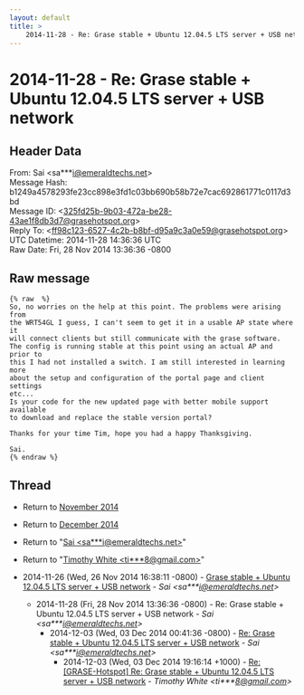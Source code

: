 ```yaml
---
layout: default
title: >
    2014-11-28 - Re: Grase stable + Ubuntu 12.04.5 LTS server + USB network
---
```


# 2014-11-28 - Re: Grase stable + Ubuntu 12.04.5 LTS server + USB network

## Header Data

From: Sai \<sa***i@emeraldtechs.net\><br>
Message Hash: b1249a4578293fe23cc898e3fd1c03bb690b58b72e7cac692861771c0117d3bd<br>
Message ID: \<325fd25b-9b03-472a-be28-43ae1f8db3d7@grasehotspot.org\><br>
Reply To: \<ff98c123-6527-4c2b-b8bf-d95a9c3a0e59@grasehotspot.org\><br>
UTC Datetime: 2014-11-28 14:36:36 UTC<br>
Raw Date: Fri, 28 Nov 2014 13:36:36 -0800<br>

## Raw message

```
{% raw  %}
So, no worries on the help at this point. The problems were arising from 
the WRT54GL I guess, I can't seem to get it in a usable AP state where it 
will connect clients but still communicate with the grase software. 
The config is running stable at this point using an actual AP and prior to 
this I had not installed a switch. I am still interested in learning more 
about the setup and configuration of the portal page and client settings 
etc... 
Is your code for the new updated page with better mobile support available 
to download and replace the stable version portal? 

Thanks for your time Tim, hope you had a happy Thanksgiving.

Sai. 
{% endraw %}
```

## Thread

+ Return to [November 2014](/archive/2014/11)
+ Return to [December 2014](/archive/2014/12)

+ Return to "[Sai <sa***i<span>@</span>emeraldtechs.net>](/authors/sa___i_at_emeraldtechs_net)"
+ Return to "[Timothy White <ti***8<span>@</span>gmail.com>](/authors/ti___8_at_gmail_com)"

+ 2014-11-26 (Wed, 26 Nov 2014 16:38:11 -0800) - [Grase stable + Ubuntu 12.04.5 LTS server + USB network](/archive/2014/11/ffffea1c5971a51548ec32f015fd3fd8cc949c4ea2c88371d7df622b07c76908) - _Sai \<sa***i@emeraldtechs.net\>_
  + 2014-11-28 (Fri, 28 Nov 2014 13:36:36 -0800) - Re: Grase stable + Ubuntu 12.04.5 LTS server + USB network - _Sai \<sa***i@emeraldtechs.net\>_
    + 2014-12-03 (Wed, 03 Dec 2014 00:41:36 -0800) - [Re: Grase stable + Ubuntu 12.04.5 LTS server + USB network](/archive/2014/12/f3218fd39bbf9c4ed28aed7cd82abd157278d1b97018975976a8dab21b7597ca) - _Sai \<sa***i@emeraldtechs.net\>_
      + 2014-12-03 (Wed, 03 Dec 2014 19:16:14 +1000) - [Re: [GRASE-Hotspot] Re: Grase stable + Ubuntu 12.04.5 LTS server + USB network](/archive/2014/12/196dd5622022200d9a4b096875b85625b3f5ac8f2321d95af04145f92098b592) - _Timothy White \<ti***8@gmail.com\>_

